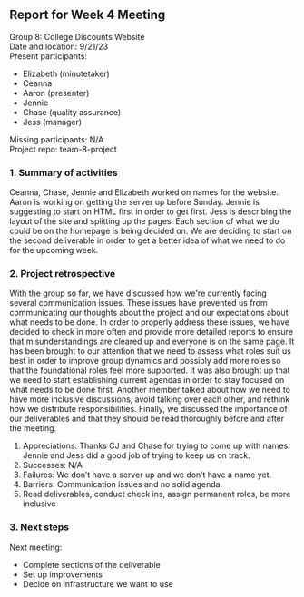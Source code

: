 ## Report for Week 4 Meeting

Group 8: College Discounts Website \
Date and location: 9/21/23 \
Present participants: 

* Elizabeth (minutetaker)
* Ceanna
* Aaron (presenter)
* Jennie
* Chase (quality assurance) 
* Jess (manager)

Missing participants: N/A \
Project repo: team-8-project


### 1. Summary of activities

Ceanna, Chase, Jennie and Elizabeth worked on names for the website. Aaron is working on getting the server up before Sunday. 
Jennie is suggesting to start on HTML first in order to get first. Jess is describing the layout of the site and splitting up the pages. 
Each section of what we do could be on the homepage is being decided on. We are deciding to start on the second deliverable in order to 
get a better idea of what we need to do for the upcoming week. 


### 2. Project retrospective

With the group so far, we have discussed how we're currently facing several communication issues. 
These issues have prevented us from communicating our thoughts about the project and our expectations about what needs to be done. 
In order to properly address these issues, we have decided to check in more often and provide more detailed reports to ensure that 
misunderstandings are cleared up and everyone is on the same page. It has been brought to our attention that we need to assess what roles 
suit us best in order to improve group dynamics and possibly add more roles so that the foundational roles feel more supported. It was also 
brought up that we need to start establishing current agendas in order to stay focused on what needs to be done first. Another member talked 
about how we need to have more inclusive discussions, avoid talking over each other, and rethink how we distribute responsibilities. 
Finally, we discussed the importance of our deliverables and that they should be read thoroughly before and after the meeting.

1. Appreciations: Thanks CJ and Chase for trying to come up with names. Jennie and Jess did a good job of trying to keep us on track.
2. Successes:  N/A
3. Failures: We don’t have a server up and we don’t have a name yet. 
4. Barriers: Communication issues and no solid agenda.
5. Read deliverables, conduct check ins, assign permanent roles, be more inclusive 


### 3. Next steps

Next meeting:

* Complete sections of the deliverable
* Set up improvements
* Decide on infrastructure we want to use
